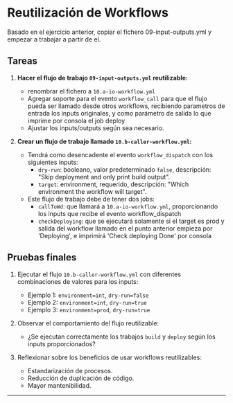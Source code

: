# Reutilización de Workflows

Basado en el ejercicio anterior, copiar el fichero 09-input-outputs.yml y empezar a trabajar a partir de el.

## Tareas 

1. **Hacer el flujo de trabajo `09-input-outputs.yml` reutilizable:**
   - renombrar el fichero a `10.a-io-workflow.yml` 
   - Agregar soporte para el evento `workflow_call` para que el flujo pueda ser llamado desde otros workflows, recibiendo parametros de entrada los inputs originales, y como parámetro de salida lo que imprime por consola el job deploy
   - Ajustar los inputs/outputs según sea necesario.

3. **Crear un flujo de trabajo llamado `10.b-caller-workflow.yml`:**
   - Tendrá como desencadente el evento `workflow_dispatch` con los siguientes inputs:
       - `dry-run`: booleano, valor predeterminado `false`, descripción: "Skip deployment and only print build output".
       - `target`: environment, requerido, descripción: "Which environment the workflow will target".       
   - Este flujo de trabajo debe de tener dos jobs:
       - `callToWd`: que llamará a `10.a-io-workflow.yml`, proporcionando los inputs que recibe el evento workflow_dispatch
       - `checkDeploying`: que se ejecutará solamente si el target es prod y salida del workflow llamado en el punto anterior empieza por 'Deploying', e imprimirá 'Check deploying Done' por consola


## Pruebas finales

1. Ejecutar el flujo `10.b-caller-workflow.yml` con diferentes combinaciones de valores para los inputs:
   - Ejemplo 1: `environment=int`, `dry-run=false`
   - Ejemplo 2: `environment=int`, `dry-run=true`
   - Ejemplo 3: `environment=prod`, `dry-run=true`

2. Observar el comportamiento del flujo reutilizable:
   - ¿Se ejecutan correctamente los trabajos `build` y `deploy` según los inputs proporcionados?

3. Reflexionar sobre los beneficios de usar workflows reutilizables:
   - Estandarización de procesos.
   - Reducción de duplicación de código.
   - Mayor mantenibilidad.

---


